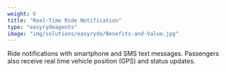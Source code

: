```yaml
---
weight: 6
title: "Real-Time Ride Notification"
type: "easyrydeagents"
image: "img/solutions/easyryde/Benefits-and-Value.jpg"
---
```


Ride notifications with smartphone and SMS text messages. Passengers also receive real time vehicle position (GPS) and status updates.